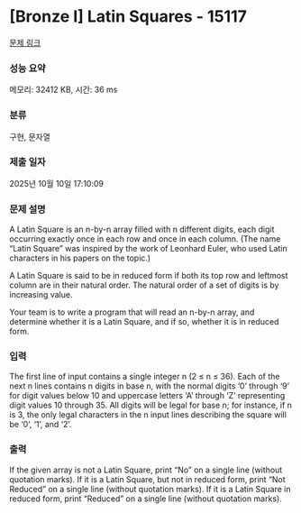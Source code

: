 # [Bronze I] Latin Squares - 15117 

[문제 링크](https://www.acmicpc.net/problem/15117) 

### 성능 요약

메모리: 32412 KB, 시간: 36 ms

### 분류

구현, 문자열

### 제출 일자

2025년 10월 10일 17:10:09

### 문제 설명

<p>A Latin Square is an n-by-n array filled with n different digits, each digit occurring exactly once in each row and once in each column. (The name “Latin Square” was inspired by the work of Leonhard Euler, who used Latin characters in his papers on the topic.)</p>

<p>A Latin Square is said to be in reduced form if both its top row and leftmost column are in their natural order. The natural order of a set of digits is by increasing value.</p>

<p>Your team is to write a program that will read an n-by-n array, and determine whether it is a Latin Square, and if so, whether it is in reduced form.</p>

### 입력 

 <p>The first line of input contains a single integer n (2 ≤ n ≤ 36). Each of the next n lines contains n digits in base n, with the normal digits ‘0’ through ‘9’ for digit values below 10 and uppercase letters ‘A’ through ‘Z’ representing digit values 10 through 35. All digits will be legal for base n; for instance, if n is 3, the only legal characters in the n input lines describing the square will be ‘0’, ‘1’, and ‘2’.</p>

### 출력 

 <p>If the given array is not a Latin Square, print “No” on a single line (without quotation marks). If it is a Latin Square, but not in reduced form, print “Not Reduced” on a single line (without quotation marks). If it is a Latin Square in reduced form, print “Reduced” on a single line (without quotation marks).</p>

